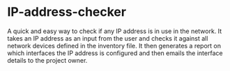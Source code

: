 # IP-address-checker
A quick and easy way to check if any IP address is in use in the network.
It takes an IP address as an input from the user and checks it against all network devices defined in the inventory file.
It then generates a report on which interfaces the IP address is configured and then emails the interface details to the project owner.
